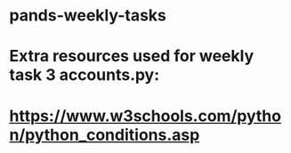 # pands-weekly-tasks

# Extra resources used for weekly task 3 accounts.py:
# https://www.w3schools.com/python/python_conditions.asp
